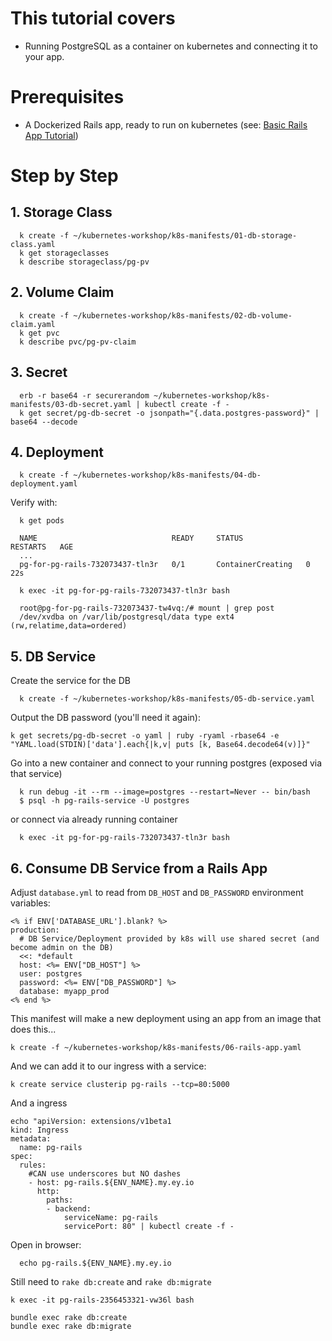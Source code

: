 # This tutorial covers

- Running PostgreSQL as a container on kubernetes and connecting it to your app.

# Prerequisites

- A Dockerized Rails app, ready to run on kubernetes (see: [Basic Rails App Tutorial](../01-basic-rails-app))

# Step by Step

## 1. Storage Class

      k create -f ~/kubernetes-workshop/k8s-manifests/01-db-storage-class.yaml
      k get storageclasses
      k describe storageclass/pg-pv

## 2. Volume Claim

      k create -f ~/kubernetes-workshop/k8s-manifests/02-db-volume-claim.yaml
      k get pvc
      k describe pvc/pg-pv-claim

## 3. Secret

      erb -r base64 -r securerandom ~/kubernetes-workshop/k8s-manifests/03-db-secret.yaml | kubectl create -f -
      k get secret/pg-db-secret -o jsonpath="{.data.postgres-password}" | base64 --decode

## 4. Deployment

      k create -f ~/kubernetes-workshop/k8s-manifests/04-db-deployment.yaml

Verify with:

      k get pods

      NAME                              READY     STATUS              RESTARTS   AGE
      ...
      pg-for-pg-rails-732073437-tln3r   0/1       ContainerCreating   0          22s

      k exec -it pg-for-pg-rails-732073437-tln3r bash

      root@pg-for-pg-rails-732073437-tw4vq:/# mount | grep post
      /dev/xvdba on /var/lib/postgresql/data type ext4 (rw,relatime,data=ordered)

## 5. DB Service

Create the service for the DB

      k create -f ~/kubernetes-workshop/k8s-manifests/05-db-service.yaml

Output the DB password (you'll need it again):

    k get secrets/pg-db-secret -o yaml | ruby -ryaml -rbase64 -e "YAML.load(STDIN)['data'].each{|k,v| puts [k, Base64.decode64(v)]}"

Go into a new container and connect to your running postgres (exposed via that service)

      k run debug -it --rm --image=postgres --restart=Never -- bin/bash
      $ psql -h pg-rails-service -U postgres

or connect via already running container

      k exec -it pg-for-pg-rails-732073437-tln3r bash

## 6. Consume DB Service from a Rails App

Adjust `database.yml` to read from `DB_HOST` and `DB_PASSWORD` environment variables:

    <% if ENV['DATABASE_URL'].blank? %>
    production:
      # DB Service/Deployment provided by k8s will use shared secret (and become admin on the DB)
      <<: *default
      host: <%= ENV["DB_HOST"] %>
      user: postgres
      password: <%= ENV["DB_PASSWORD"] %>
      database: myapp_prod
    <% end %>

This manifest will make a new deployment using an app from an image that does this...

    k create -f ~/kubernetes-workshop/k8s-manifests/06-rails-app.yaml

And we can add it to our ingress with a service:

    k create service clusterip pg-rails --tcp=80:5000

And a ingress

    echo "apiVersion: extensions/v1beta1
    kind: Ingress
    metadata:
      name: pg-rails
    spec:
      rules:
        #CAN use underscores but NO dashes
        - host: pg-rails.${ENV_NAME}.my.ey.io
          http:
            paths:
            - backend:
                serviceName: pg-rails
                servicePort: 80" | kubectl create -f -

Open in browser:

      echo pg-rails.${ENV_NAME}.my.ey.io

Still need to `rake db:create` and `rake db:migrate`

    k exec -it pg-rails-2356453321-vw36l bash

    bundle exec rake db:create
    bundle exec rake db:migrate
